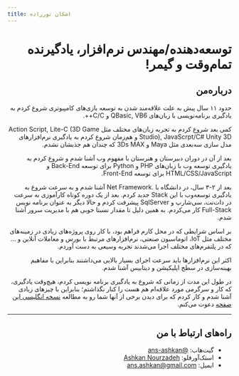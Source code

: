 ```yaml
---
title: اشکان نورزاده
---
```


<div style='direction:rtl; text-align: right'>


# توسعه‌دهنده/مهندس نرم‌افزار، یادگیرنده تمام‌وقت و گیمر!


## درباره‌من

<!-- I've started programming almost 11 years ago by learning QBasic and VB6, then because I was interested in game development I've learned C and C++. -->

حدود ۱۱ سال پیش به علت علاقه‌مند شدن به توسعه بازی‌های کامپیوتری شروع کردم به یادگیری برنامه‌نویسی با زبان‌های QBasic, VB6 و C/C++.

<!-- Then started experimenting with Action Script, Lite-C (3D Game Studio), Unity 3D and some 3D modeling softwares such as Autodesk Maya and 3DS Max. -->

کمی بعد شروع کردم به تجربه زبان‌های مختلف مثل Action Script, Lite-C (3D Game Studio), JavaScrpt/C# Unity 3D و هم‌زمان شروع کردم به یادگیری نرم‌افزارهای مدل سازی سه‌بعدی مثل Maya و 3Ds MAX که چندان هم جذبشان نشدم.


<!-- After that I've started learning Web Development using PHP and Python for back-end and HTML,CSS and JavaScript for font-end. -->

بعد از آن در دوران دبیرستان و هنرستان با مفهوم وب آشنا شدم و شروع کردم به یادگیری توسعه وب با زبان‌های PHP و Python برای توسعه Back-End و HTML/CSS/JavaScript برای توسعه Front-End.

<!-- When I went to college I've found C#, .Net Framework and SQL Server an interesting stack and started working as a Full-Stack Software Developer. -->

بعد از ۲-۳ سال، در دانشگاه با .Net Framework آشنا شدم و به سرعت شروع به یادگیری توسعه‌وب با این Stack جدید کردم.
بعد از یک دوره کوتاه کارآموزی به سرعت در دات‌نت، سی‌شارپ و SqlServer پیشرفت کردم و حالا دیگر به عنوان برنامه نویس Full-Stack‌ کار می‌کردم.
به همین دلیل تا مقدار نسبتا خوبی هم با مدیریت سرور آشنا شدم.

<!-- Based on what I was working on (mostly IoT, Industrial Automation and Stock Exchange related softwares incl online trading), I've gained experience in high-performance software design/architecture and developed many high-performance softwares. -->

بر اساس شرایطی که در محل کارم فراهم بود، با کار روی پروژه‌های زیادی در زمینه‌های مختلف مثل IoT، اتوماسیون صنعتی، نرم‌افزارهای مرتبط با بورس و معاملات آنلاین و ... که در پلتفرم‌های مختلف اجرا می‌شدند تجربه وسیعی به دست آوردم.

اکثر این نرم‌افزارها باید سرعت اجرای بسیار بالایی می‌داشتند بنابراین با مفاهیم بهینه‌سازی در سطح اپلیکیشن و دیتابیس آشنا شدم.

<!-- During these years I've never stopped learning/playing/experimenting new technologies and languages, thus the list below shows what I know and what I experimented with -->

در طول این مدت از زمانی که شروع به یادگیری برنامه نویسی کردم، هیچ‌وقت یادگیری، که کار و سرگرمی مورد علاقه‌ام هم هست را کنار نگذاشتم؛ بنابراین با چیز‌های زیادی آشنا شدم و کار کردم که برای دیدن برخی از آنها شما رو به مطالعه [نسخه انگلیسی این صفحه](htttps://ashkann.com) دعوت می‌کنم.

</div>

---

<div style='direction:rtl; text-align: right'>

## راه‌های ارتباط با من

- گیت‌هاب: [@ans-ashkan](https://github.com/ans-ashkan)
- استک‌آورفلو: [Ashkan Nourzadeh](https://stackoverflow.com/users/2669438/ashkan-nourzadeh)
- ایمیل: [ans.ashkan@gmail.com](mailto://ans.ashkan@gmail.com)

</div>
